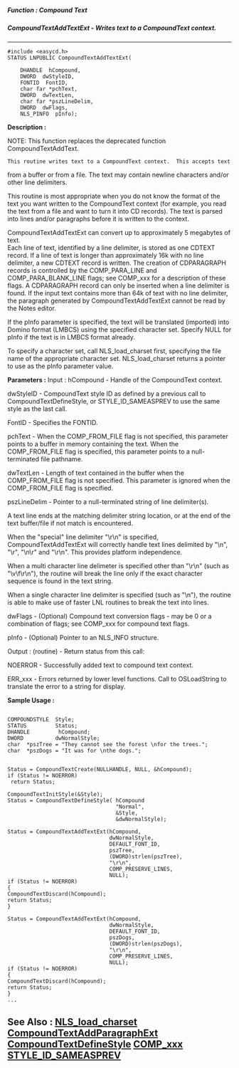 ##### Function : Compound Text
##### CompoundTextAddTextExt - Writes text to a CompoundText context.
---
```
#include <easycd.h>
STATUS LNPUBLIC CompoundTextAddTextExt(

	DHANDLE  hCompound,
	DWORD  dwStyleID,
	FONTID  FontID,
	char far *pchText,
	DWORD  dwTextLen,
	char far *pszLineDelim,
	DWORD  dwFlags,
	NLS_PINFO  pInfo);
```
**Description :**

NOTE: This function replaces the deprecated function CompoundTextAddText.

	This routine writes text to a CompoundText context.  This accepts text 
from a buffer or from a file. The text may contain newline characters and/or 
other line delimiters.

This routine is most appropriate when you do not know the format of the text 
you want written to the CompoundText context (for example, you read the text 
from a file and want to turn it into CD records).  The text is parsed into 
lines and/or paragraphs before it is written to the context.

CompoundTextAddTextExt can convert up to approximately 5 megabytes of text.  
Each line of text, identified by a line delimiter, is stored as one CDTEXT 
record.  If a line of text is longer than approximately 16k with no line 
delimiter, a new CDTEXT record is written.  The creation of CDPARAGRAPH records 
is controlled by the COMP_PARA_LINE and COMP_PARA_BLANK_LINE flags;  see 
COMP_xxx for a description of these flags.  A CDPARAGRAPH record can only be 
inserted when a line delimiter is found.  If the input text contains more than 
64k of text with no line delimiter, the paragraph generated by 
CompoundTextAddTextExt cannot be read by the Notes editor.

If the pInfo parameter is specified, the text will be translated (imported) 
into Domino format (LMBCS) using the specified character set.  Specify NULL for 
pInfo if the text is in LMBCS format already.

To specify a character set, call NLS_load_charset first, specifying the file 
name of the appropriate character set. NLS_load_charset returns a pointer to 
use as the pInfo parameter value.

**Parameters :**
Input :
hCompound  -  Handle of the CompoundText context.

dwStyleID  -  CompoundText style ID as defined by a previous call to CompoundTextDefineStyle, or STYLE_ID_SAMEASPREV to use the same style as the last call.

FontID  -  Specifies the FONTID.

pchText  -  When the COMP_FROM_FILE flag is not specified, this parameter points to a buffer in memory containing the text.  When the COMP_FROM_FILE flag is specified, this parameter points to a null-terminated file pathname.

dwTextLen  -  Length of text contained in the buffer when the COMP_FROM_FILE flag is not specified.  This parameter is ignored when the COMP_FROM_FILE flag is specified.

pszLineDelim  -  Pointer to a null-terminated string of line delimiter(s).  

A text line ends at the matching delimiter string location, or at the end of the text buffer/file if not match is encountered. 

When the "special" line delimiter "\r\n" is specified, CompoundTextAddTextExt will correctly handle text lines delimited by "\n", "\r", "\n\r" and "\r\n".  This provides platform independence.

When a multi character line delimeter is specified other than "\r\n" (such as "\v\f\r\n"), the routine will break the line only if the exact character sequence is found in the text string.

When a single character line delimiter is specified (such as "\n"), the routine is able to make use of faster LNL routines to break the text into lines.

dwFlags  -  (Optional)  Compound text conversion flags - may be 0 or a combination of flags;  see COMP_xxx for compound text flags.

pInfo  -  (Optional)  Pointer to an NLS_INFO structure.

Output :
(routine)  -  Return status from this call: 

NOERROR - Successfully added text to compound text context.

ERR_xxx - Errors returned by lower level functions. Call to OSLoadString to translate the error to a string for display.



**Sample Usage :**
```

COMPOUNDSTYLE  Style;
STATUS         Status;
DHANDLE         hCompound;
DWORD          dwNormalStyle;
char  *pszTree = "They cannot see the forest \nfor the trees.";
char  *pszDogs = "It was for \nthe dogs.";


Status = CompoundTextCreate(NULLHANDLE, NULL, &hCompound);
if (Status != NOERROR)
 return Status;

CompoundTextInitStyle(&Style);
Status = CompoundTextDefineStyle( hCompound
                                  "Normal",
                                  &Style,
                                  &dwNormalStyle);
                                   
Status = CompoundTextAddTextExt(hCompound,
                                dwNormalStyle,
                                DEFAULT_FONT_ID,
                                pszTree,
                                (DWORD)strlen(pszTree),
                                "\r\n",
                                COMP_PRESERVE_LINES,
                                NULL);
if (Status != NOERROR)
{
CompoundTextDiscard(hCompound);
return Status;
}

Status = CompoundTextAddTextExt(hCompound,
                                dwNormalStyle,
                                DEFAULT_FONT_ID,
                                pszDogs,
                                (DWORD)strlen(pszDogs),
                                "\r\n",
                                COMP_PRESERVE_LINES,
                                NULL);
if (Status != NOERROR)
{
CompoundTextDiscard(hCompound);
return Status;
}
...
```
**See Also :**
[NLS_load_charset](/reference/Func/NLS_load_charset)
[CompoundTextAddParagraphExt](/reference/Func/CompoundTextAddParagraphExt)
[CompoundTextDefineStyle](/reference/Func/CompoundTextDefineStyle)
[COMP_xxx](/reference/Symb/COMP_xxx)
[STYLE_ID_SAMEASPREV](/reference/Symb/STYLE_ID_SAMEASPREV)
---
